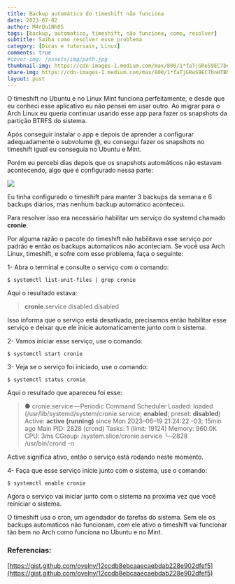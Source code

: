```yaml
---
title: Backup automático do timeshift não funciona
date: 2023-07-02
author: M4rQu1Nh0S
tags: [backup, automatico, timeshift, não funciona, como, resolver]
subtitle: Saiba como resolver esse problema
category: [Dicas e tutoriais, Linux]
comments: true
#cover-img: /assets/img/path.jpg
thumbnail-img: https://cdn-images-1.medium.com/max/800/1*faTjGReS9EC7bnHTBNlmsA.png
share-img: https://cdn-images-1.medium.com/max/800/1*faTjGReS9EC7bnHTBNlmsA.png
layout: post
---
```


O timeshift no Ubuntu e no Linux Mint funciona perfeitamente, e desde que eu conheci esse aplicativo eu não pensei em usar outro. Ao migrar para o Arch Linux eu queria continuar usando esse app para fazer os snapshots da partição BTRFS do sistema.

Após conseguir instalar o app e depois de aprender a configurar adequadamente o subvolume @, eu consegui fazer os snapshots no timeshift igual eu conseguia no Ubuntu e Mint.

Porém eu percebi dias depois que os snapshots automáticos não estavam acontecendo, algo que é configurado nessa parte:

![](https://cdn-images-1.medium.com/max/800/1*faTjGReS9EC7bnHTBNlmsA.png)

Eu tinha configurado o timeshift para manter 3 backups da semana e 6 backups diários, mas nenhum backup automático aconteceu.

Para resolver isso era necessário habilitar um serviço do systemd chamado **cronie**.

Por alguma razão o pacote do timeshift não habilitava esse serviço por padrão e então os backups automaticos não aconteciam. Se você usa Arch Linux, timeshift, e sofre com esse problema, faça o seguinte:

1- Abra o terminal e consulte o serviço com o comando:

    $ systemctl list-unit-files | grep cronie

Aqui o resultado estava:

> **cronie**.service disabled disabled

Isso informa que o serviço está desativado, precisamos então habilitar esse serviço e deixar que ele inicie automaticamente junto com o sistema.

2- Vamos iniciar esse serviço, use o comando:

    $ systemctl start cronie

3- Veja se o serviço foi iniciado, use o comando:

    $ systemctl status cronie

Aqui o resultado que apareceu foi esse:

> **●** cronie.service — Periodic Command Scheduler
> Loaded: loaded (/usr/lib/systemd/system/cronie.service; **enabled**; preset: **disabled**)
> Active: **active (running)** since Mon 2023–06–19 21:24:22 -03; 15min ago
> Main PID: 2828 (crond)
> Tasks: 1 (limit: 19124)
> Memory: 960.0K
> CPU: 3ms
> CGroup: /system.slice/cronie.service
> └─2828 /usr/bin/crond -n

Active significa ativo, então o serviço está rodando neste momento.

4- Faça que esse serviço inicie junto com o sistema, use o comando:

    $ systemctl enable cronie

Agora o serviço vai iniciar junto com o sistema na proxima vez que você reiniciar o sistema.

O timeshift usa o cron, um agendador de tarefas do sistema. Sem ele os backups automaticos não funcionam, com ele ativo o timeshift vai funcionar tão bem no Arch como funciona no Ubuntu e no Mint.

### Referencias:
[https://gist.github.com/ovelny/12ccdb8ebcaaecaebdab228e902dfef5](https://gist.github.com/ovelny/12ccdb8ebcaaecaebdab228e902dfef5)

